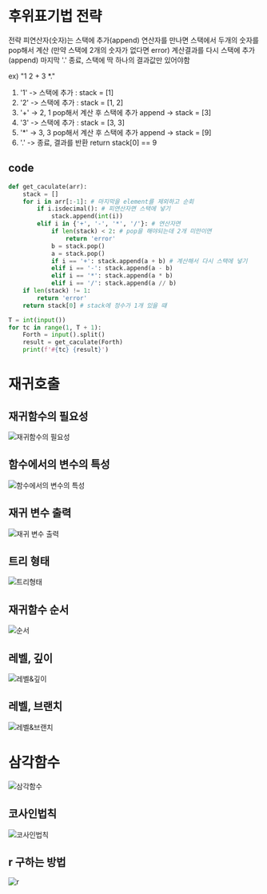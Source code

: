 # 후위표기법 전략

전략
피연산자(숫자)는 스택에 추가(append)
연산자를 만나면 스택에서 두개의 숫자를 pop해서 계산
(만약 스택에 2개의 숫자가 없다면 error)
계산결과를 다시 스택에 추가(append)
마지막 '.' 종료, 스택에 딱 하나의 결과값만 있어야함

ex)
"1 2 + 3 *."

1. '1' -> 스택에 추가 : stack = [1]
2. '2' -> 스택에 추가 : stack = [1, 2]
3. '+' -> 2, 1 pop해서 계산 후 스택에 추가 append -> stack = [3]
4. '3' -> 스택에 추가 : stack = [3, 3]
5. '*' -> 3, 3 pop해서 계산 후 스택에 추가 append -> stack = [9]
6. '.' -> 종료, 결과를 반환 return stack[0] == 9
 
## code
```python
def get_caculate(arr):
    stack = []
    for i in arr[:-1]: # 마지막을 element를 제외하고 순회
        if i.isdecimal(): # 피연산자면 스택에 넣기
            stack.append(int(i))
        elif i in {'+', '-', '*', '/'}: # 연산자면
            if len(stack) < 2: # pop을 해야되는데 2개 미만이면
                return 'error'
            b = stack.pop()
            a = stack.pop()
            if i == '+': stack.append(a + b) # 계산해서 다시 스택에 넣기
            elif i == '-': stack.append(a - b)
            elif i == '*': stack.append(a * b)
            elif i == '/': stack.append(a // b)
    if len(stack) != 1:
        return 'error'
    return stack[0] # stack에 정수가 1개 있을 떄

T = int(input())
for tc in range(1, T + 1):
    Forth = input().split()
    result = get_caculate(Forth)
    print(f'#{tc} {result}')
```

# 재귀호출
## 재귀함수의 필요성
![재귀함수의 필요성](./img/재귀의%20필요성.png)
## 함수에서의 변수의 특성
![함수에서의 변수의 특성](./img/함수에서%20변수%20특성.png)
## 재귀 변수 출력
![재귀 변수 출력](./img/재귀%20변수%20출력.png)
## 트리 형태
![트리형태](./img/트리.png)
## 재귀함수 순서
![순서](./img/순서.png)
## 레벨, 깊이
![레벨&깊이](./img/레벨,%20깊이.png)
## 레벨, 브랜치
![레벨&브랜치](./img/레벨,브랜치.png)

# 삼각함수
![삼각함수](./img/삼각함수.png)
## 코사인법칙
![코사인법칙](./img/코사인법칙.png)
## r 구하는 방법
![r](./img/r구하는방법.png)